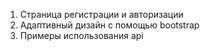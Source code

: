 1) Страница регистрации и авторизации
2) Адаптивный дизайн с помощью bootstrap
3) Примеры использования api
